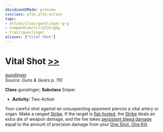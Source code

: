 ```yaml
---
obsidianUIMode: preview
cssclass: pf2e,pf2e-action
tags:
- action/class/gunslinger-g-g
- compendium/src/pf2e/g&g
- trait/gunslinger
aliases: ["Vital Shot"]
---
```

# Vital Shot [>>](../core-rulebook/chapter-9-playing-the-game.md#Actions "Two-Action")
[gunslinger](../traits/gunslinger-g-g.md)  
*Source: Guns & Gears p. 110*  

**Class** gunslinger; **Subclass** Sniper
- **Activity**: Two-Action

Your careful shot against an unsuspecting opponent pierces a vital artery or organ. Make a ranged [Strike](strike.md). If the target is [flat-footed](../conditions.md#Flat-footed), the [Strike](strike.md) deals an extra die of weapon damage, and the foe takes [persistent bleed damage](../conditions.md#Persistent%20Damage) equal to the amount of precision damage from your [One Shot, One Kill](one-shot-one-kill-g-g.md).